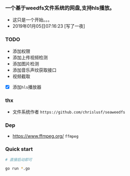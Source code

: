 ### 一个基于weedfs文件系统的网盘,支持hls播放。

  * 这只是一个开始。。。
  * 2019年01月05日07:16:23 [写了一夜]

### TODO

   * 添加权限
   * 添加上传视频检测
   * 添加图片检测
   * 添加音乐声纹获取接口
   * 视频截取
   * [x] 添加`hls`播放器


### thx 

   * 文件系统作者 `https://github.com/chrislusf/seaweedfs`
   

### Dep
    
   * https://www.ffmpeg.org/ `ffmpeg`

### Quick start 


```bash
# 直接启动即可

go run *.go

```
